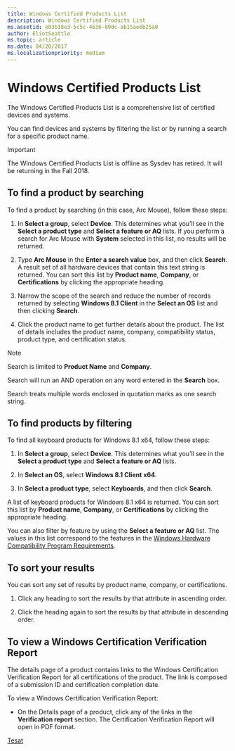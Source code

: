 ```yaml
---
title: Windows Certified Products List
description: Windows Certified Products List
ms.assetid: e03b18e3-5c5c-4636-89dc-ab15ae6b25a0
author: EliotSeattle
ms.topic: article
ms.date: 04/20/2017
ms.localizationpriority: medium
---
```


# Windows Certified Products List

The Windows Certified Products List is a comprehensive list of certified devices and systems.

You can find devices and systems by filtering the list or by running a search for a specific product name.

> [!IMPORTANT]
> The Windows Certified Products List is offline as Sysdev has retired.  It will be returning in the Fall 2018.

## To find a product by searching

To find a product by searching (in this case, Arc Mouse), follow these steps:

1. In **Select a group**, select **Device**. This determines what you’ll see in the **Select a product type** and **Select a feature or AQ** lists. If you perform a search for Arc Mouse with **System** selected in this list, no results will be returned.

2. Type **Arc Mouse** in the **Enter a search value** box, and then click **Search**. A result set of all hardware devices that contain this text string is returned. You can sort this list by **Product name**, **Company**, or **Certifications** by clicking the appropriate heading.

3. Narrow the scope of the search and reduce the number of records returned by selecting **Windows 8.1 Client** in the **Select an OS** list and then clicking **Search**.

4. Click the product name to get further details about the product. The list of details includes the product name, company, compatibility status, product type, and certification status.

> [!Note]
> Search is limited to **Product Name** and **Company**.
> 
> Search will run an AND operation on any word entered in the **Search** box.
> 
> Search treats multiple words enclosed in quotation marks as one search string.

## To find products by filtering

To find all keyboard products for Windows 8.1 x64, follow these steps:

1. In **Select a group**, select **Device**. This determines what you’ll see in the **Select a product type** and **Select a feature or AQ** lists.

2. In **Select an OS**, select **Windows 8.1 Client x64**.

3. In **Select a product type**, select **Keyboards**, and then click **Search**.

A list of keyboard products for Windows 8.1 x64 is returned. You can sort this list by **Product name**, **Company**, or **Certifications** by clicking the appropriate heading.

You can also filter by feature by using the **Select a feature or AQ** list. The values in this list correspond to the features in the [Windows Hardware Compatibility Program Requirements](http://go.microsoft.com/fwlink/p/?LinkID=219232).

## To sort your results

You can sort any set of results by product name, company, or certifications.

1. Click any heading to sort the results by that attribute in ascending order.

2. Click the heading again to sort the results by that attribute in descending order.

## To view a Windows Certification Verification Report

The details page of a product contains links to the Windows Certification Verification Report for all certifications of the product. The link is composed of a submission ID and certification completion date.

To view a Windows Certification Verification Report:

- On the Details page of a product, click any of the links in the **Verification report** section. The Certification Verification Report will open in PDF format.

[Tesat](#to-sort-your-results)
